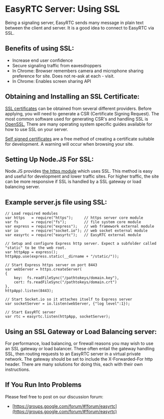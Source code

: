 EasyRTC Server: Using SSL
=========================

Being a signaling server, EasyRTC sends many message in plain text between the client and server. It is a good idea to connect to EasyRTC via SSL.

Benefits of using SSL:
----------------------

 - Increase end user confidence
 - Secure signaling traffic from eavesdroppers
 - In Chrome: Browser remembers camera and microphone sharing preference for site. Does not re-ask at each  - visit.
 - In Chrome: Enables screen sharing API


Obtaining and Installing an SSL Certificate:
--------------------------------------------

[SSL certificates](https://www.google.com/#q=SSL+certificates) can be obtained from several different providers. Before applying, you will need to generate a CSR (Certificate Signing Request). The most common software used for generating CSR's and handling SSL is [OpenSSL](http://www.openssl.org/), There are many operating system specific guides available for how to use SSL on your server.

[Self signed certificates](http://www.selfsignedcertificate.com/) are a free method of creating a certificate suitable for development. A warning will occur when browsing your site.


Setting Up Node.JS For SSL:
---------------------------

Node.JS provides [the https module](http://nodejs.org/api/https.html#https_https_createserver_options_requestlistener) which uses SSL. This method is easy and useful for development and lower traffic sites. For higher traffic, the site can be more responsive if SSL is handled by a SSL gateway or load balancing server.


Example server.js file using SSL:
---------------------------------

    // Load required modules
    var https   = require("https");     // https server core module
    var fs      = require("fs");        // file system core module
    var express = require("express");   // web framework external module
    var io      = require("socket.io"); // web socket external module
    var easyrtc = require("easyrtc");   // EasyRTC external module
    
    // Setup and configure Express http server. Expect a subfolder called "static" to be the web root.
    var httpApp = express();
    httpApp.use(express.static(__dirname + "/static/"));

    // Start Express https server on port 8443
    var webServer = https.createServer(
    {
        key:  fs.readFileSync("/pathtokeys/domain.key"),
        cert: fs.readFileSync("/pathtokeys/domain.crt")
    },
    httpApp).listen(8443);
    
    // Start Socket.io so it attaches itself to Express server
    var socketServer = io.listen(webServer, {"log level":1});
    
    // Start EasyRTC server
    var rtc = easyrtc.listen(httpApp, socketServer);
    

Using an SSL Gateway or Load Balancing server:
----------------------------------------------

For performance, load balancing, or firewall reasons you may wish to use an SSL gateway or load balancer. These often entail the gateway handling SSL, then routing requests to an EasyRTC server in a virtual private network. The gateway should be set to include the X-Forwarded-For http header. There are many solutions for doing this, each with their own instructions.


If You Run Into Problems
------------------------
Please feel free to post on our discussion forum:

 - [https://groups.google.com/forum/#!forum/easyrtc](https://groups.google.com/forum/#!forum/easyrtc)
